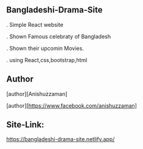 ## Bangladeshi-Drama-Site 



. Simple React website

. Shown Famous celebraty of Bangladesh

. Shown their upcomin Movies.

. using React,css,bootstrap,html




## Author



[author][Anishuzzaman]

[author][https://www.facebook.com/anishuzzaman]




## Site-Link:

 https://bangladeshi-drama-site.netlify.app/
